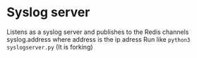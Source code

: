 # Syslog server
Listens as a syslog server and publishes to the Redis channels syslog.address where address is the ip adress
Run like `python3 syslogserver.py` (It is forking)
